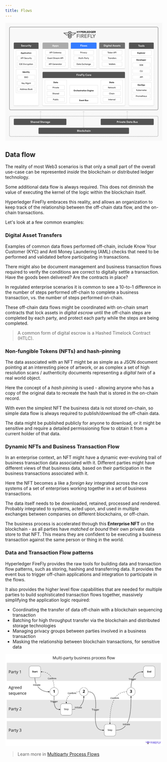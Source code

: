 ```yaml
---
title: Flows
---
```


![Hyperledger FireFly Data Flow Features](../../images/firefly_functionality_overview_flows.png)

## Data flow

The reality of most Web3 scenarios is that only a small part of the overall use-case
can be represented _inside_ the blockchain or distributed ledger technology.

Some additional data flow is always required. This does not diminish the value of
executing the kernel of the logic within the blockchain itself.

Hyperledger FireFly embraces this reality, and allows an organization to keep track
of the relationship between the off-chain data flow, and the on-chain transactions.

Let's look at a few common examples:

### Digital Asset Transfers

Examples of common data flows performed off-chain, include Know Your Customer (KYC)
and Anti Money Laundering (AML) checks that need to be performed and validated
before participating in transactions.

There might also be document management and business transaction flows required to
verify the conditions are correct to digitally settle a transaction.
Have the goods been delivered? Are the contracts in place?

In regulated enterprise scenarios it is common to see a 10-to-1 difference in the number
of steps performed off-chain to complete a business transaction, vs. the number
of steps performed on-chain.

These off-chain data flows might be coordinated with on-chain smart contracts
that lock assets in _digital escrow_ until the off-chain steps are completed by each party,
and protect each party while the steps are being completed.

> A common form of digital escrow is a Hashed Timelock Contract (HTLC).

### Non-fungible Tokens (NFTs) and hash-pinning

The data associated with an NFT might be as simple as a JSON document pointing at an interesting
piece of artwork, or as complex a set of high resolution scans / authenticity documents
representing a _digital twin_ of a real world object.

Here the concept of a _hash pinning_ is used - allowing anyone who has a copy of the original data
to recreate the hash that is stored in the on-chain record.

With even the simplest NFT the business data is not stored on-chain, so simple data flow is
always required to publish/download the off-chain data.

The data might be published publicly for anyone to download, or it might be sensitive and require
a detailed permissioning flow to obtain it from a current holder of that data.

### Dynamic NFTs and Business Transaction Flow

In an enterprise context, an NFT might have a dynamic ever-evolving trail of business transaction
data associated with it. Different parties might have different views of that business data, based
on their participation in the business transactions associated with it.

Here the NFT becomes a like a _foreign key_ integrated across the core systems of a set of enterprises
working together in a set of business transactions.

The data itself needs to be downloaded, retained, processed and rendered.
Probably integrated to systems, acted upon, and used in multiple exchanges between companies
on different blockchains, or off-chain.

The business process is accelerated through this **Enterprise NFT** on the blockchain - as all parties
have _matched_ or _bound_ their own private data store to that NFT. This means they are confident
to be executing a business transaction against the same person or thing in the world.

### Data and Transaction Flow patterns

Hyperledger FireFly provides the raw tools for building data and transaction flow patterns, such
as storing, hashing and transferring data. It provides the event bus to trigger off-chain
applications and integration to participate in the flows.

It also provides the higher level flow capabilities that are needed for multiple parties to
build sophisticated transaction flows together, massively simplifying the application logic required:

- Coordinating the transfer of data off-chain with a blockchain sequencing transaction
- Batching for high throughput transfer via the blockchain and distributed storage technologies
- Managing privacy groups between parties involved in a business transaction
- Masking the relationship between blockchain transactions, for sensitive data

![Multi-party business process flow](../../images/multiparty_business_process_flow.jpg)

> Learn more in [Multiparty Process Flows](../multiparty/multiparty_flow.md)

